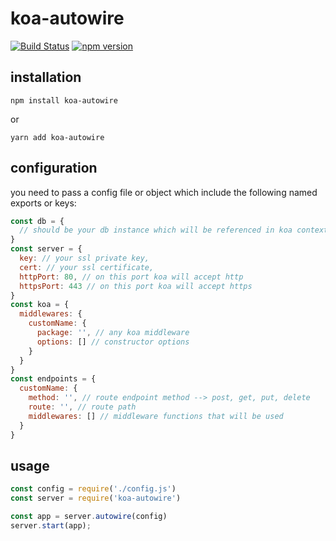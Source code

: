 # koa-autowire

[![Build Status](https://travis-ci.org/matsp/koa-autowire.svg?branch=master)](https://travis-ci.org/matsp/koa-autowire) 
[![npm version](https://badge.fury.io/js/koa-autowire.svg)](https://badge.fury.io/js/koa-autowire)

## installation

`npm install koa-autowire`

or

`yarn add koa-autowire`

## configuration

you need to pass a config file or object which include the following named exports or keys:

``` javascript
const db = {
  // should be your db instance which will be referenced in koa context object
}
const server = {
  key: // your ssl private key,
  cert: // your ssl certificate,
  httpPort: 80, // on this port koa will accept http
  httpsPort: 443 // on this port koa will accept https
}
const koa = {
  middlewares: {
    customName: {
      package: '', // any koa middleware
      options: [] // constructor options
    }
  }
}
const endpoints = {
  customName: {
    method: '', // route endpoint method --> post, get, put, delete
    route: '', // route path
    middlewares: [] // middleware functions that will be used
  }
}
```


## usage

``` javascript
const config = require('./config.js')
const server = require('koa-autowire')

const app = server.autowire(config)
server.start(app);
 
```

